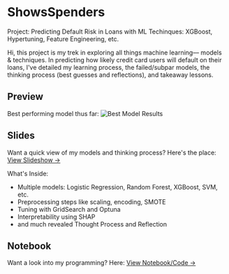 # ShowsSpenders
Project: Predicting Default Risk in Loans with ML Techinques: XGBoost, Hypertuning, Feature Engineering, etc.

Hi, this project is my trek in exploring all things machine learning–– models & techniques. In predicting how likely credit card users will default on their loans, I've detailed my learning process, the failed/subpar models, the thinking process (best guesses and reflections), and takeaway lessons.

## Preview
Best performing model thus far:
![Best Model Results](images/best_model_results.png)

## Slides
Want a quick view of my models and thinking process? Here's the place:
[View Slideshow →](https://github.com/showssteamrolls/ShowsSpenders/blob/main/ML%20Predicting%20Default%20Risk.pdf)

What's Inside:
- Multiple models: Logistic Regression, Random Forest, XGBoost, SVM, etc.
- Preprocessing steps like scaling, encoding, SMOTE
- Tuning with GridSearch and Optuna
- Interpretability using SHAP
- and much revealed Thought Process and Reflection

## Notebook
Want a look into my programming? Here:
[View Notebook/Code →](https://github.com/showssteamrolls/ShowsSpenders/blob/main/Project_LoanRiskProfiling%20(2).ipynb)


